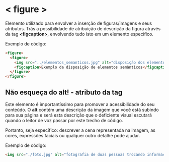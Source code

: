 # < figure >

Elemento utilizado para envolver a inserção de figuras/imagens e seus atributos. Trás a possibilidade de atribuição de descrição da figura através da tag **\<figcaption>**, envolvendo tudo isto em um elemento específico.

Exemplo de código:

```html
<figure>
  <figure>
    <img src="../elementos_semanticos.jpg" alt="disposição dos elementos semânticos no HTML5" />
    <figcaption>Exemplo da disposição de elementos semânticos</figcaption>
  </figure>
</figure>
```

## Não esqueça do alt! - atributo da tag <img>

Este elemento é importantíssimo para promover a acessibilidade do seu conteúdo. O **alt** contém uma descrição da imagem que você está subindo para sua página e será esta descrição que o deficiente visual escutará quando o leitor de voz passar por este trecho de código.

Portanto, seja específico: descrever a cena representada na imagem, as cores, expressões faciais ou qualquer outro detalhe pode ajudar.

Exemplo de código:

```html
<img src="./foto.jpg" alt="fotografia de duas pessoas trocando informações no ambiente de trabalho."
```
